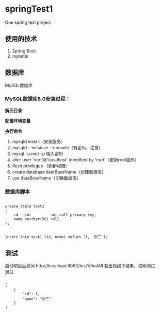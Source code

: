 # springTest1
One spring test project

## 使用的技术
1. Spring Boot
2. mybatis

## 数据库
MySQL数据库

### MySQL数据库8.0安装过程：
**解压目录**

**配置环境变量**

**执行命令**
1. mysqld install（安装服务）
2. mysqld --initialize --console（有密码，注意）
3. mysql -u root -p  输入密码
4. alter user 'root'@'localhost' identified by 'root'（更新root密码）
5. flush privileges （刷新权限）
6. create database dataBaseName（创建数据库）
7. use dataBaseName（切换数据库）

### 数据库脚本
<code>
create table test1
(
    id   int         not null primary key,
    name varchar(56) null
);

insert into test1 (id, name)
values (1, '张三');
</code>

## 测试
启动项目后访问 http://localhost:8080/test1/findAll
若出现如下结果，说明测试通过

<code>
[
    {
        "id": 1,
        "name": "张三"
    }
]
</code>

